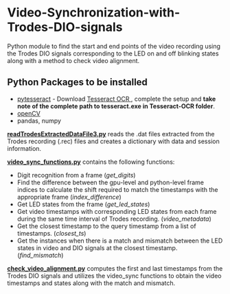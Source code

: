 # Video-Synchronization-with-Trodes-DIO-signals
Python module to find the start and end points of the video recording using the Trodes DIO signals corresponding to the LED on and off blinking states along with a method to check video alignment.   

## Python Packages to be installed
* [pytesseract](https://pypi.org/project/pytesseract/) - Download [Tesseract OCR ](https://digi.bib.uni-mannheim.de/tesseract/tesseract-ocr-w64-setup-v5.0.0-alpha.20201127.exe) , complete the setup and **take note of the complete path to tesseract.exe in Tesseract-OCR folder**.
* [openCV](https://pypi.org/project/opencv-python/) 
* pandas, numpy 

[**readTrodesExtractedDataFile3.py**](https://github.com/Muthu-Jeyanthi/Video-Synchronization-with-Trodes-DIO-signals/blob/main/readTrodesExtractedDataFile3.py) reads the .dat files extracted from the Trodes recording (.rec) files and creates a dictionary with data and session information. 

[**video_sync_functions.py**](https://github.com/Muthu-Jeyanthi/Video-Synchronization-with-Trodes-DIO-signals/blob/main/video_sync_functions.py) contains the following functions:
* Digit recognition from a frame (*get_digits*)
* Find the difference between the gpu-level and python-level frame indices to calculate the shift required to match the timestamps with the appropriate frame (*index_difference*)
* Get LED states from the frame  (*get_led_states*)
* Get video timestamps with corresponding LED states from each frame during the same time interval of Trodes recording. (*video_metadata*)
* Get the closest timestamp to the query timestamp from a list of timestamps. (*closest_ts*)
* Get the instances when there is a match and mismatch between the LED states in video and DIO signals at the closest timestamp. (*find_mismatch*) 

[**check_video_alignment.py**](https://github.com/Muthu-Jeyanthi/Video-Synchronization-with-Trodes-DIO-signals/blob/main/check_video_alignment.py)  computes the first and last timestamps from the Trodes DIO signals and utilizes the video_sync functions to obtain the video timestamps and states along with the match and mismatch. 
